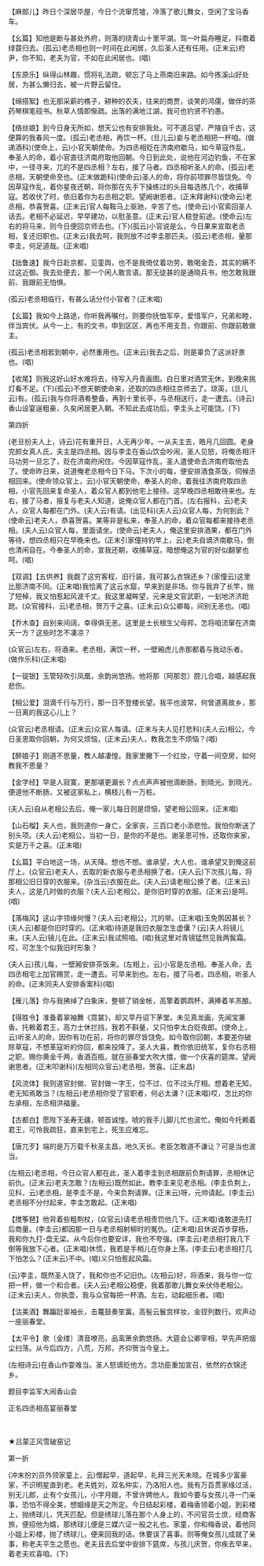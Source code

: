 <!-- { "loadSidebar": true } -->
【麻郎儿】昨日个深居华屋，今日个流窜荒墟，冷落了歌儿舞女，空闲了宝马香车。

【幺篇】知他是断与甚处外府，则落的绕青山十里平湖。驾一叶扁舟睡足，抖擞着绿蓑归去。(孤云)老丞相也则一时间在此闲居，久后圣人还有任用。(正末云)府尹，你不知，老夫为官，不如在此闲居也。(唱)

【东原乐】纵得山林趣，惯将礼法疏，顿忘了马上燕南旧来路。如今拣溪山好处居，为甚么懒归去，被一片野云留住。

【绵搭絮】也无那采薪的樵子，耕种的农夫，往来的商贾，谈笑的鸿儒，做伴的茶药琴棋笔砚书。秋草人情即惭疏。出落的满地江湖，我可也钓贤不钓愚。

【络丝娘】到今日身无所如，想天公也有安排我处。可不道吕望、严陵自千古，这便算的我春风一度。(孤云)老丞相，再饮一杯。(旦儿云)妾与老丞相把一杯咱。(做递酒科)(使命上，云)小官天朝使命。为四丞相贬在济南府歇马，如今草寇作乱，奉圣人的命，着小官直往济南府取他回朝。今日到此处，说他在河边钓鱼，不在家中，一径寻来，兀的不是四丞相？左右，接了马者。四丞相听圣人的命。(孤云)老丞相，天朝使命至也。(正末做跪科)(使命云)圣人的命，将你前项罪尽皆饶免。今因草寇作乱，着你星夜还朝，将你那在先手下操练过的头目每选拣几个，收捕草寇。若收伏了时，依旧着你为右丞相之职。望阙谢恩者。(正末拜谢科)(使命云)老丞相，恭喜贺喜。(正末云)官人每鞍马上驱驰，辛苦了也。(使命云)小官索回圣人话去。老相不必延迟，早早建功，以慰圣意。(正末云)官人稳登前途。(使命云)左右的将马来，则今日便回京师去也。(下)(孤云)小官说是么，今日果来宣取老丞相，复还旧职也。(正末云)我去呵，我则放不过李圭那匹夫。(孤云)老丞相，量那李圭，何足道哉。(正末唱)

【拙鲁速】我今日赴京都，见銮舆，也不是我倚仗着功劳，敢喝金吾，其实的瞒不过这近御。我去处便去，那一个闲人敢言语。那无徒甚的是通晓兵书，他怎敢我跟前、我跟前无怕惧。

(孤云)老丞相临行，有甚么话分付小官者？(正末唱)

【幺篇】我如今上路途，你听我再嘱付。则要你抚恤军卒，爱惜军户，兄弟和睦，伴当宾伏。从今一上，有的文书，申到区区，再也不用支吾，你跟前、你跟前敢做主。

(孤云)老丞相若到朝中，必然重用也。(正末云)我去之后，则是辜负了这派好景也。(唱)

【收尾】则我这好山好水难将去，待写入丹青画图。白日里对酒赏无休，到晚来挑灯看不足。(下)(孤云)不想天朝使命来，还取的四丞相往京师去了。琼英，(旦儿云)有。(孤云)我与你将酒肴整备，再到十里长亭，与丞相送行，走一遭去。(诗云)香山设宴逞粗豪，久矣闲居更入朝。不知此去成功后，李圭头上可能饶。(下)


第四折

(老旦扮夫人上，诗云)花有重开日，人无再少年。一从夫主去，皓月几回圆。老身完颜女真人氏，夫主是四丞相。因与李圭在香山饮会吵闹，圣人见怒，将俺丞相汗马功劳一旦忘了，贬在济南府闲住。今因草寇作乱，圣人遣使命去济南府取他去了。使命昨日来，说道俺老丞相今日下马。下次小的每，便安排酒食茶饭，伺候丞相回来。(使命领众官上，云)小官天朝使命，奉圣人的命，着我往济南府取四丞相，小官先回来复命圣人，着众官人都到他宅上接待。这早晚四丞相敢待来也。左右，接了马者，报复与老夫人知道，说俺众官人都在门首。(左右报科，云)老夫人，众官人每都在门外。(夫人云)有请。(出见科)(夫人云)众官人每，为何到此？(使命云)老夫人，恭喜贺喜。某等非是私来，奉圣人的命，着众官每都来接待老丞相。(夫人云)众官人每，里面请坐。(使命云)老夫人，俺这里安排酒果，都在门外等待，想四丞相只在早晚来也。(正末引家僮持钓竿上，云)老夫自谪济南歇马，倒也清闲自在。今奉圣人的命，宣我还朝，收捕草寇，暗想俺这为官的好似翻掌也呵。(唱)

【双调】【五供养】我觑了这穷客程，旧行装，我可甚么衣锦还乡？(家僮云)这里比那济南不同。(正末唱)我恰离了这云水窟，早来到是非场。你与我弃了长竿，抛了短棹，我又怕惹起风波千丈。我这里凝眸望，元来是文官武职，一刬地济济跄跄。(众官接科，云)老丞相，贺万千之喜。(正未云)众公卿每，间别无恙也。(唱)

【乔木查】自别来间阔，幸得俱无恙。这里是土长根生父母邦，怎将咱流窜在济南天一方？这些时怎不凄凉？

(众官云)左右，将酒来。老丞相，满饮一杯，一壁厢虎儿赤那都着与我动乐者。(做作乐科)(正末唱)

【一锭银】玉管轻吹引凤凰，余韵尚悠扬。他将那〔阿那忽〕腔儿合唱，越感起我悲伤。

【相公爱】泪滴千行与万行，那一日不登楼长望。我平也波常，何曾道离故乡，那一日离的我这心儿上？

(众官云)老丞相请。(正末云)众官人每请。(正末与夫人见打悲科)(夫人云)相公，今日圣恩取你回朝，为何又烦恼，(正末云)夫人，教我怎生不烦恼？(唱)

【醉娘子】刚道不思量，教人越凄惶。我家里撇下一个红妆，守着一间空房，如何教我不思量？

【金字经】早是人寂寞，更那堪更漏长？点点声声被他滴断肠，到晓光。到晓光，便道他不断肠，又被这家私上，横枝儿有一万桩。

(夫人云)自从老相公去后，俺一家儿每日则是烦恼，望老相公回来。(正末唱)

【山石榴】夫人也，我则道你一身亡，全家丧，三百口老小添悲怆。我怕你断送了别头项。(夫人云)老相公，当初一日，是你的不是也。谢圣恩可怜，还取你来家，实是万千之喜。(正末唱)

【幺篇】平白地这一场，从天降。想也不想。谁承望，大人也，谁承望又到俺这前厅上。(众官云)老夫人，去取的新衣服与老丞相换了者。(夫人云)下次孩儿每，将那相公旧日穿的衣服来。(杂当云)衣服在此。(夫人云)请老相公换了者。(正末云)夫人，这是几时做的衣服？(夫人云)老相公，是你旧时穿的衣服。(正末云)是呵。(唱)

【落梅风】这山字领缘何慢？(夫人云)老相公，兀的带。(正末唱)玉免鹘因甚长？(夫人云)都是你旧时穿的。(正末唱)待道是我旧衣服怎生虚儾？(云)夫人将镜儿来。(夫人云)镜儿在此。(正末云)我试照咱。(唱)我这里对青镜猛然见我两鬓霜。哎，可怎生个似我旧时形象？

(夫人云)孩儿每，一壁厢安排茶饭来。(左相上，云)小官是左丞相。奉圣人命，去四丞相宅上加官赐赏，走一遭去。可早来到也。左右，接了马者。四丞相，听圣人的命。(正末同夫人安排香案科)(唱)

【雁儿落】你与我拂绰了白象床，整顿了销金帐，高擎着鹦鹉杯，满捧着羊羔酿。

【得胜令】准备着翠袖舞《霓裳》，却又早丹诏下茅堂。未见真龙画，先闻宝篆香。托赖着君王，高力士休拦挡，我若不斟量，又只怕李太白贬夜郎。(使命上，云)听圣人的命，因你有功在前，将你的罪尽皆饶免。如今取你回朝，本要差你破除草寇，不想革寇听的你回，都来投降了。圣人大喜，教你依旧统军，复你右丞相之职，赐你黄金千两，香酒百瓶，就在丽春堂大吹大擂，做一个庆喜的筵席。望阙谢恩者。(正末叩谢科)(左相同众官云)老丞相，贺喜。(正末昌)

【风流体】我则道官封做、官封做一字王，位不过、位不过头厅相。想着老无知，老无知焉敢当？(左相云)老丞相你受了官职者，何必太谦？(正末唱)哎，怎比的你左承相，左丞相洪福量。

【古都白】愿陛下圣寿无疆，顿首诚惶。唬的我手儿脚儿忙也波忙。俺如今托赖着君王，可怜我疏狂，直来到宅上，死生应难忘。

【唐兀歹】端的是万万载千秋圣主昌，地久天长。老臣怎敢道不谦让？可是当也波当。

(左相云)老丞相，今日众官人都在此，圣人着李圭到丞相跟前负荆请罪，丞相休记前仇。(正末云)老夫怎敢？(左相云)既然如此，教李圭来见老丞相。(李圭负荆上，见科，云)老丞相，是李圭不是，今来负荆请罪。(正末云)呀，元帅请起。(李圭云)老丞相不分付起来，李圭怎敢起。(正末唱)

【搅筝琶】他背着些粗荆杖，(众官云)请老丞相责罚他几下。(正末唱)谁敢道先打后商量。(李圭云)都因那一日与老丞相射柳时的冤仇。(正末唱)且休说百步穿杨，我和你九打-盘无梁。从今后你也要安详，我也不夸强。(李圭云)老丞相打我几下倒等我放下心者。(正末唱)休慌，我若是手梢儿在你身上荡，(李圭云)老丞相打几下怕怎么？(正末云)不中。(唱)义只怕惹起风霜。

(云)李圭，既然圣人饶了，我和你也不记旧仇。(左相云)好，将酒来，我与你一位把一杯，做一个和合者。(夫人云)老相公稳便，我着那歌儿舞女来伏侍老相公。(正末云)夫人，你执壶，我与众官每把一杯酒。左右，动起细乐者。(唱)

【沽美酒】舞蹁跹翠袖长，击鼍鼓奏笙簧。高髻云鬟宫样妆，金钗列数行。欢声动一座丽春堂。

【太平令】歌〔金缕〕清音嘹亮，品鸾箫余韵悠扬。大筵会公卿宰相，早先声把烟尘扫荡。从今后四方，八荒，万邦，齐仰贺当今皇上。

(左相诗云)在香山作耍难当。圣人怒谪贬他方。念功臣重加宣召，依然的衣锦还乡。

题目李监军大闹香山会

正名四丞相高宴丽春堂


　
　




★吕蒙正风雪破窑记

第一折

(冲末扮刘员外领家童上，云)僧起早，道起早，礼拜三光天未晓。在城多少富豪家，不识明星直到老。老夫姓刘，双名仲实，乃洛阳人也。我有万百贯家缘过活，别无儿郎，止有个女孩儿，小字月娥，不曾许娉他人。我如今要与女孩儿寻一门亲事，恐怕不得全美，想姻缘是天之所定。今日结起彩楼，着梅香领着小姐，到彩楼上，抛绣球儿，凭天匹配。但是绣球儿落在那个人身上的，不问官员士庶，经商客旅，便招他为婿，那绣球儿便是三媒六证一般之礼也。家童，你和梅香说，着他同小姐上彩楼，抛了绣球儿，便来回我的话。休要误了喜事。则等俺女孩儿成就了亲事，称老夫平生之愿也。老夫且去后堂中安排下筵席，与孩儿庆贺，你疾去早来，着老夫欢喜咱。(下)

